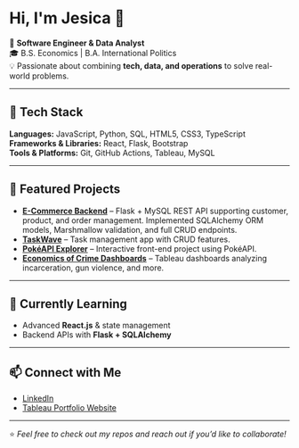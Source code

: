 # Hi, I'm Jesica 👋

🚀 **Software Engineer & Data Analyst**  
🎓 B.S. Economics | B.A. International Politics <br>
💡 Passionate about combining **tech, data, and operations** to solve real-world problems.  

---

## 🔧 Tech Stack
**Languages:** JavaScript, Python, SQL, HTML5, CSS3, TypeScript  
**Frameworks & Libraries:** React, Flask, Bootstrap  
**Tools & Platforms:** Git, GitHub Actions, Tableau, MySQL  

---

## 📌 Featured Projects
<!-- - **[API Dashboard](https://github.com/jesicag2/w8_project)** – Multi-card JavaScript dashboard with APIs (weather, currency, GitHub, jokes, etc.).  -->
- **[E-Commerce Backend](https://github.com/jesicag2/w5_project)** – Flask + MySQL REST API supporting customer, product, and order management. Implemented SQLAlchemy ORM models, Marshmallow validation, and full CRUD endpoints.
- **[TaskWave](https://github.com/jesicag2/w7_proj_task_mgmt_app)** – Task management app with CRUD features.  
- **[PokéAPI Explorer](https://github.com/jesicag2/w5_project)** – Interactive front-end project using PokéAPI.  
- **[Economics of Crime Dashboards](https://sites.psu.edu/jesicasportfolio/projects/)** – Tableau dashboards analyzing incarceration, gun violence, and more.  

---

## 🌱 Currently Learning
- Advanced **React.js** & state management  
- Backend APIs with **Flask + SQLAlchemy**  

---

## 📫 Connect with Me
- [LinkedIn](https://www.linkedin.com/in/jesica-garc/)  
- [Tableau Portfolio Website](https://sites.psu.edu/jesicasportfolio/)  

---

⭐️ *Feel free to check out my repos and reach out if you’d like to collaborate!*


<!--
**jesicag2/jesicag2** is a ✨ _special_ ✨ repository because its `README.md` (this file) appears on your GitHub profile.

Here are some ideas to get you started:

- 🔭 I’m currently working on ...
- 🌱 I’m currently learning ...
- 👯 I’m looking to collaborate on ...
- 🤔 I’m looking for help with ...
- 💬 Ask me about ...
- 📫 How to reach me: ...
- 😄 Pronouns: ...
- ⚡ Fun fact: ...
-->
